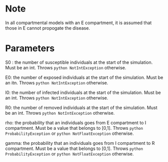 # Note
In all compartmental models with an E compartment, it is assumed that those in E cannot propogate the disease.

# Parameters

S0 : the number of susceptible individuals at the start of the simulation. Must be an int. Throws ```python NotIntException``` otherwise.

E0: the number of exposed individuals at the start of the simulation. Must be an itn. Throws ```python NotIntException``` otherwise.

I0: the number of infected individuals at the start of the simulation. Must be an int. Throws ```python NotIntException``` otherwise.

R0: the number of removed individuals at the start of the simulation. Must be an int. Throws ```python NotIntException``` otherwise.

rho: the probability that an individuals goes from E compartment to I compartment. Must be a value that belongs to [0,1]. Throws ```python ProbabilityException``` or ```python NotFloatException``` otherwise. 

gamma: the probability that an individuals goes from I compartment to R compartment. Must be a value that belongs to [0,1]. Throws ```python ProbabilityException``` or ```python NotFloatException``` otherwise. 
